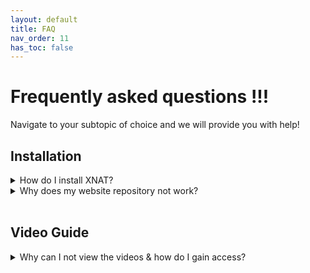 ```yaml
---
layout: default
title: FAQ
nav_order: 11
has_toc: false
---
```


# Frequently asked questions !!!


Navigate to your subtopic of choice and we will provide you with help!
<br/>	



## Installation 


<details markdown="block">
<summary>How do I install XNAT?</summary>

Here you can find a more extensive [explanation](../xnat/Setup/installation.md)

</details>


<details markdown="block">
<summary>Why does my website repository not work?</summary>
<br>
Downloading the website repository directly form Github could have caused this problem. Delete the repository from your files and download it again directly via your terminal by using the following command. Notice that you have to adjust the path to suit your repository.

`git clone https://github.com/...`

</details>








<br/>	

## Video Guide


<details markdown="block">
<summary>Why can I not view the videos & how do I gain access?</summary> <a name="FAQ/VG"></a>

At the moment our videos are set to 'private'. You can request access by messaging the research group.

</details>






































